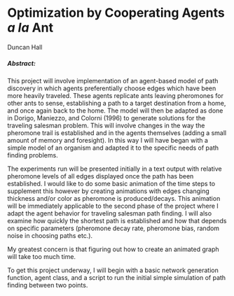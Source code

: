 # Optimization by Cooperating Agents *a la* Ant

Duncan Hall


##### Abstract:

This project will involve implementation of an agent-based model of path discovery in which agents preferentially choose edges which have been more heavily traveled. These agents replicate ants leaving pheromones for other ants to sense, establishing a path to a target destination from a home, and once again back to the home. The model will then be adapted as done in Dorigo, Maniezzo, and Colorni (1996) to generate solutions for the traveling salesman problem. This will involve changes in the way the pheromone trail is established and in the agents themselves (adding a small amount of memory and foresight). In this way I will have began with a simple model of an organism and adapted it to the specific needs of path finding problems.

The experiments run will be presented initially in a text output with relative pheromone levels of all edges displayed once the path has been established. I would like to do some basic animation of the time steps to supplement this however by creating animations with edges changing thickness and/or color as pheromone is produced/decays. This animation will be immediately applicable to the second phase of the project where I adapt the agent behavior for traveling salesman path finding. I will also examine how quickly the shortest path is established and how that depends on specific parameters (pheromone decay rate, pheromone bias, random noise in choosing paths etc.).

My greatest concern is that figuring out how to create an animated graph will take too much time.

To get this project underway, I will begin with a basic network generation function, agent class, and a script to run the initial simple simulation of path finding between two points.